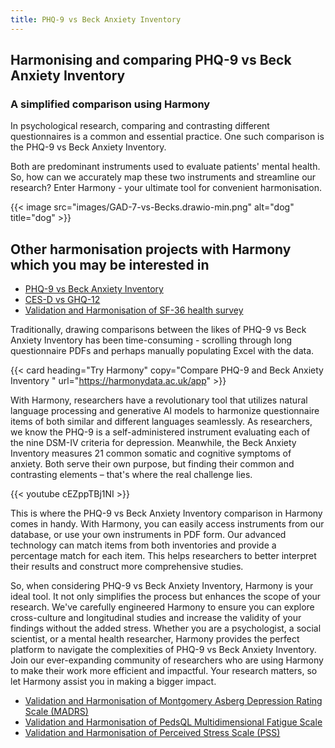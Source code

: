 ```yaml
---
title: PHQ-9 vs Beck Anxiety Inventory
---
```


## Harmonising and comparing PHQ-9 vs Beck Anxiety Inventory

### A simplified comparison using Harmony

In psychological research, comparing and contrasting different questionnaires is a common and essential practice. One such comparison is the PHQ-9 vs Beck Anxiety Inventory.

Both are predominant instruments used to evaluate patients' mental health. So, how can we accurately map these two instruments and streamline our research? Enter Harmony - your ultimate tool for convenient harmonisation.

{{< image src="images/GAD-7-vs-Becks.drawio-min.png" alt="dog" title="dog" >}}

## Other harmonisation projects with Harmony which you may be interested in

* [PHQ-9 vs Beck Anxiety Inventory](/phq-9-vs-beck-anxiety-inventory)
* [CES-D vs GHQ-12](/ces-d-vs-ghq-12)
* [Validation and Harmonisation of SF-36 health survey](/harmonisation-validation/sf-36-health-survey)

Traditionally, drawing comparisons between the likes of PHQ-9 vs Beck Anxiety Inventory has been time-consuming - scrolling through long questionnaire PDFs and perhaps manually populating Excel with the data.


{{< card heading="Try Harmony" copy="Compare PHQ-9 and Beck Anxiety Inventory " url="https://harmonydata.ac.uk/app" >}}

With Harmony, researchers have a revolutionary tool that utilizes natural language processing and generative AI models to harmonize questionnaire items of both similar and different languages seamlessly. As researchers, we know the PHQ-9 is a self-administered instrument evaluating each of the nine DSM-IV criteria for depression. Meanwhile, the Beck Anxiety Inventory measures 21 common somatic and cognitive symptoms of anxiety. Both serve their own purpose, but finding their common and contrasting elements – that's where the real challenge lies.

{{< youtube cEZppTBj1NI >}}

This is where the PHQ-9 vs Beck Anxiety Inventory comparison in Harmony comes in handy. With Harmony, you can easily access instruments from our database, or use your own instruments in PDF form. Our advanced technology can match items from both inventories and provide a percentage match for each item. This helps researchers to better interpret their results and construct more comprehensive studies.

So, when considering PHQ-9 vs Beck Anxiety Inventory, Harmony is your ideal tool. It not only simplifies the process but enhances the scope of your research. We've carefully engineered Harmony to ensure you can explore cross-culture and longitudinal studies and increase the validity of your findings without the added stress. Whether you are a psychologist, a social scientist, or a mental health researcher, Harmony provides the perfect platform to navigate the complexities of PHQ-9 vs Beck Anxiety Inventory. Join our ever-expanding community of researchers who are using Harmony to make their work more efficient and impactful. Your research matters, so let Harmony assist you in making a bigger impact.










* [Validation and Harmonisation of Montgomery Asberg Depression Rating Scale (MADRS)](/harmonisation-validation/montgomery-asberg-depression-rating-scale-madrs)
* [Validation and Harmonisation of PedsQL Multidimensional Fatigue Scale](/harmonisation-validation/pedsql-multidimensional-fatigue-scale)
* [Validation and Harmonisation of Perceived Stress Scale (PSS)](/harmonisation-validation/perceived-stress-scale-pss)